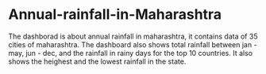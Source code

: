 # Annual-rainfall-in-Maharashtra

The dashborad is about annual rainfall in maharashtra, it contains data of 35 cities of maharashtra.
The dashboard also shows total rainfall between jan - may, jun - dec, and the rainfall in rainy days for the top 10 countries.
It also shows the heighest and the lowest rainfall in the state.
